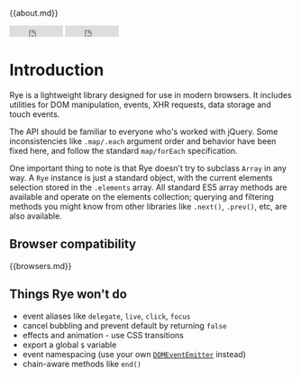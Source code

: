 {{about.md}}

<div class="buttons">
    <iframe src="http://ghbtns.com/github-btn.html?user=ryejs&amp;repo=rye&amp;type=watch&amp;count=true&amp;size=small" allowtransparency="true" frameborder="0" scrolling="0" width="95" height="20"></iframe>
    <iframe src="http://ghbtns.com/github-btn.html?user=ryejs&amp;repo=rye&amp;type=fork&amp;count=true&amp;size=small" allowtransparency="true" frameborder="0" scrolling="0" width="95" height="20"></iframe>
</div>

Introduction
==================

Rye is a lightweight library designed for use in modern browsers. It includes utilities for DOM manipulation, events, XHR requests, data storage and touch events.

The API should be familiar to everyone who's worked with jQuery. Some inconsistencies like `.map/.each` argument order and behavior have been fixed here, and follow the standard `map/forEach` specification.

One important thing to note is that Rye doesn't try to subclass `Array` in any way. A `Rye` instance is just a standard object, with the current elements selection stored in the `.elements` array. All standard ES5 array methods are available and operate on the elements collection; querying and filtering methods you might know from other libraries like `.next()`, `.prev()`, etc, are also available.


Browser compatibility
------------------

{{browsers.md}}


Things Rye won't do
-------------------

- event aliases like `delegate`, `live`, `click`, `focus`
- cancel bubbling and prevent default by returning `false`
- effects and animation - use CSS transitions
- export a global `$` variable
- event namespacing (use your own [`DOMEventEmitter`](#domeventemitter) instead)
- chain-aware methods like `end()`




